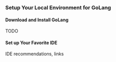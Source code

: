 ### Setup Your Local Environment for GoLang

#### Download and Install GoLang

TODO


#### Set up Your Favorite IDE

IDE recommendations, links
